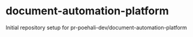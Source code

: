 # document-automation-platform

Initial repository setup for pr-poehali-dev/document-automation-platform